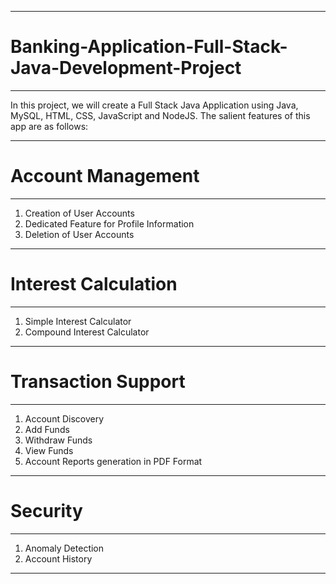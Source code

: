 -----------------------------------------------------------------------------------------------------------------------------------------------------------
# Banking-Application-Full-Stack-Java-Development-Project
-----------------------------------------------------------------------------------------------------------------------------------------------------------

In this project, we will create a Full Stack Java Application using Java, MySQL, HTML, CSS, JavaScript and NodeJS. The salient features of this app are as follows:

-----------------------------------------------------------------------------------------------------------------------------------------------------------
# Account Management
-----------------------------------------------------------------------------------------------------------------------------------------------------------
1) Creation of User Accounts
2) Dedicated Feature for Profile Information
3) Deletion of User Accounts

-----------------------------------------------------------------------------------------------------------------------------------------------------------
# Interest Calculation
-----------------------------------------------------------------------------------------------------------------------------------------------------------
1) Simple Interest Calculator
2) Compound Interest Calculator

-----------------------------------------------------------------------------------------------------------------------------------------------------------
# Transaction Support
-----------------------------------------------------------------------------------------------------------------------------------------------------------
1) Account Discovery
2) Add Funds
3) Withdraw Funds
4) View Funds
5) Account Reports generation in PDF Format

-----------------------------------------------------------------------------------------------------------------------------------------------------------
# Security
-----------------------------------------------------------------------------------------------------------------------------------------------------------
1) Anomaly Detection
2) Account History

-----------------------------------------------------------------------------------------------------------------------------------------------------------

